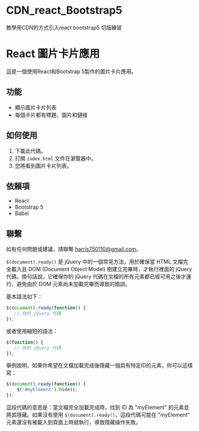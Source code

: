 # CDN_react_Bootstrap5
教學用CDN的方式引入react  bootstrap5 切版練習

# React 圖片卡片應用

這是一個使用React和Bootstrap 5製作的圖片卡片應用。

## 功能

- 顯示圖片卡片列表
- 每個卡片都有標題、圖片和鏈接

## 如何使用

1. 下載此代碼。
2. 打開 `index.html` 文件在瀏覽器中。
3. 您將看到圖片卡片列表。

## 依賴項

- React
- Bootstrap 5
- Babel

## 聯繫

如有任何問題或建議，請聯繫 [harris750110@gmail.com](mailto:harris750110@gmail.com)。


`$(document).ready()` 是 jQuery 中的一個常見方法，用於確保當 HTML 文檔完全載入且 DOM (Document Object Model) 樹建立完畢時，才執行裡面的 jQuery 代碼。換句話說，它確保你的 jQuery 代碼在文檔的所有元素都已經可用之後才運行，避免由於 DOM 元素尚未加載完畢而導致的錯誤。

基本語法如下：
```javascript
$(document).ready(function() {
   // 你的 jQuery 代碼
});
```

或者使用縮短的語法：
```javascript
$(function() {
   // 你的 jQuery 代碼
});
```

舉例說明，如果你希望在文檔加載完成後隱藏一個具有特定ID的元素，你可以這樣寫：

```javascript
$(document).ready(function() {
    $('#myElement').hide();
});
```

這段代碼的意思是：當文檔完全加載完成時，找到 ID 為 "myElement" 的元素並將其隱藏。如果沒有使用 `$(document).ready()`，這段代碼可能在 "myElement" 元素還沒有被載入到頁面上時就執行，導致隱藏操作失敗。
